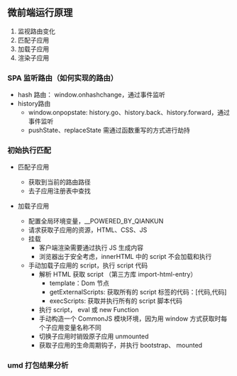 ## 微前端运行原理
1. 监视路由变化
2. 匹配子应用
3. 加载子应用
4. 渲染子应用

### SPA 监听路由（如何实现的路由）
- hash 路由： window.onhashchange，通过事件监听
- history路由
  - window.onpopstate: history.go、history.back、history.forward，通过事件监听
  - pushState、replaceState 需通过函数重写的方式进行劫持

### 初始执行匹配
- 匹配子应用
  - 获取到当前的路由路径
  - 去子应用注册表中查找

- 加载子应用
  - 配置全局环境变量，__POWERED_BY_QIANKUN
  - 请求获取子应用的资源，HTML、CSS、JS
  - 挂载
    - 客户端渲染需要通过执行 JS 生成内容
    - 浏览器出于安全考虑，innerHTML 中的 script 不会加载和执行
  - 手动加载子应用的 script，执行 script 代码
    - 解析 HTML 获取 script （第三方库 import-html-entry）
      - template：Dom 节点
      - getExternalScripts: 获取所有的 script 标签的代码：[代码,代码]
      - execScripts: 获取并执行所有的 script 脚本代码
    - 执行 script， eval 或 new Function
    - 手动构造一个 CommonJS 模块环境，因为用 window 方式获取时每个子应用变量名称不同
    - 切换子应用时销毁原子应用 unmounted
    - 获取子应用的生命周期钩子，并执行 bootstrap、 mounted

### umd 打包结果分析
```js
```